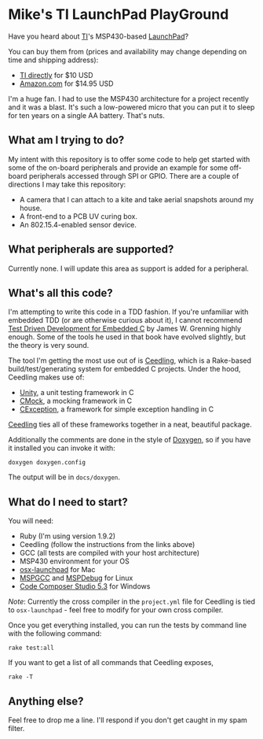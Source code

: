 # Mike's TI LaunchPad PlayGround

Have you heard about [TI](http://www.ti.com/)'s MSP430-based [LaunchPad](http://www.ti.com/launchpad)?

You can buy them from (prices and availability may change depending on time and shipping address):

* [TI directly](https://estore.ti.com/MSP-EXP430G2-MSP430-LaunchPad-Value-Line-Development-kit-P2031.aspx) for $10 USD
* [Amazon.com](http://www.amazon.com/Texas-Instruments-Educational-Products-MSP-EXP430G2/dp/B004G52S82) for $14.95 USD

I'm a huge fan. I had to use the MSP430 architecture for a project recently and it was a blast. It's such a low-powered micro that you can put it to sleep for ten years on a single AA battery. That's nuts.

## What am I trying to do?

My intent with this repository is to offer some code to help get started with some of the on-board peripherals and provide an example for some off-board peripherals accessed through SPI or GPIO. There are a couple of directions I may take this repository:

* A camera that I can attach to a kite and take aerial snapshots around my house.
* A front-end to a PCB UV curing box.
* An 802.15.4-enabled sensor device.

## What peripherals are supported?

Currently none. I will update this area as support is added for a peripheral.

## What's all this code?

I'm attempting to write this code in a TDD fashion. If you're unfamiliar with embedded TDD (or are otherwise curious about it), I cannot recommend [Test Driven Development for Embedded C](http://pragprog.com/book/jgade/test-driven-development-for-embedded-c) by James W. Grenning highly enough. Some of the tools he used in that book have evolved slightly, but the theory is very sound.

The tool I'm getting the most use out of is [Ceedling](http://throwtheswitch.org/white-papers/ceedling-intro.html), which is a Rake-based build/test/generating system for embedded C projects. Under the hood, Ceedling makes use of:

* [Unity](http://throwtheswitch.org/white-papers/unity-intro.html), a unit testing framework in C
* [CMock](http://throwtheswitch.org/white-papers/cmock-intro.html), a mocking framework in C
* [CException](http://throwtheswitch.org/white-papers/cexception-intro.html), a framework for simple exception handling in C

[Ceedling](https://github.com/ThrowTheSwitch/Ceedling) ties all of these frameworks together in a neat, beautiful package.

Additionally the comments are done in the style of [Doxygen](http://www.stack.nl/~dimitri/doxygen/), so if you have it installed you can invoke it with:

```
doxygen doxygen.config
```

The output will be in `docs/doxygen`.

## What do I need to start?

You will need:

* Ruby (I'm using version 1.9.2)
* Ceedling (follow the instructions from the links above)
* GCC (all tests are compiled with your host architecture)
* MSP430 environment for your OS
 * [osx-launchpad](http://code.google.com/p/osx-launchpad/) for Mac
 * [MSPGCC](http://sourceforge.net/apps/mediawiki/mspgcc/index.php?title=MSPGCC_Wiki) and [MSPDebug](http://mspdebug.sourceforge.net/) for Linux
 * [Code Composer Studio 5.3](http://processors.wiki.ti.com/index.php/Download_CCS) for Windows

_Note_: Currently the cross compiler in the `project.yml` file for Ceedling is tied to `osx-launchpad` - feel free to modify for your own cross compiler.

Once you get everything installed, you can run the tests by command line with the following command:

```
rake test:all
```

If you want to get a list of all commands that Ceedling exposes,

```
rake -T
```

## Anything else?

Feel free to drop me a line. I'll respond if you don't get caught in my spam filter.
